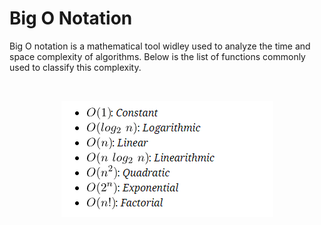 # Big O Notation

Big O notation is a mathematical tool widley used to analyze the time and space complexity of algorithms. Below is the list of functions commonly used to classify this complexity.

<br />



<p align="center">
  <img src="https://github.com/sam623/python_algorithms_and_data_structures/blob/main/Big_O_Notation/Images/Big_O_functions.png" />
</p>


